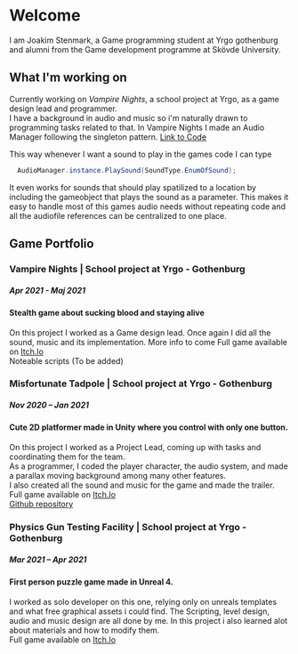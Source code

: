 # Welcome


I am Joakim Stenmark, a Game programming student at Yrgo gothenburg and alumni from the Game development programme at Skövde University. 


## What I'm working on
Currently working on *Vampire Nights*, a school project at Yrgo, as a game design lead and programmer. <br>
I have a background in audio and music so i'm naturally drawn to programming tasks related to that. In Vampire Nights I made an Audio Manager following the singleton pattern. [Link to Code](https://github.com/NicklasHidesjo/GameProjectTwo/blob/main/GameProjectTwo/Assets/Audio/AudioScripts/AudioManager.cs)

This way whenever I want a sound to play in the games code I can type 
```cs
  AudioManager.instance.PlaySound(SoundType.EnumOfSound); 
```

It even works for sounds that should play spatilized to a location by including the gameobject that plays the sound as a parameter. This makes it easy to handle most of this games audio needs without repeating code and all the audiofile references can be centralized to one place.



## Game Portfolio

### Vampire Nights | School project at Yrgo - Gothenburg
##### Apr 2021 - Maj 2021 <br>
#### Stealth game about sucking blood and staying alive
On this project I worked as a Game design lead. Once again I did all the sound, music and its implementation. More info to come
Full game available on [Itch.Io](https://yrgo-game-creator.itch.io/vampire-nights) <br>
Noteable scripts (To be added)


### Misfortunate Tadpole | School project at Yrgo - Gothenburg
##### Nov 2020 – Jan 2021 <br>
#### Cute 2D platformer made in Unity where you control with only one button. <br>
On this project I worked as a Project Lead, coming up with tasks and coordinating them for the team. <br>
As a programmer, I coded the player character, the audio system, and made a parallax moving background among many other features. <br>
I also created all the sound and music for the game and made the trailer. <br>
Full game available on [Itch.Io](https://yrgo-game-creator.itch.io/misfortunate-tadpole) <br>
[Github repository](https://github.com/JoakimStenmark/GAP20_Misfortune_Tadpole)

### Physics Gun Testing Facility | School project at Yrgo - Gothenburg
##### Mar 2021 – Apr 2021 <br>
#### First person puzzle game made in Unreal 4. <br>
I worked as solo developer on this one, relying only on unreals templates and what free graphical assets i could find. The Scripting, level design, audio and music design are all done by me. In this project i also learned alot about materials and how to modify them. <br>
Full game available on [Itch.Io](https://joakimstenmark.itch.io/physics-gun-testing-facility) <br>



<!--
**JoakimStenmark/JoakimStenmark** is a ✨ _special_ ✨ repository because its `README.md` (this file) appears on your GitHub profile.

Here are some ideas to get you started:

- 🔭 I’m currently working on ...
- 🌱 I’m currently learning ...
- 👯 I’m looking to collaborate on ...
- 🤔 I’m looking for help with ...
- 💬 Ask me about ...
- 📫 How to reach me: ...
- 😄 Pronouns: ...
- ⚡ Fun fact: ...
-->
